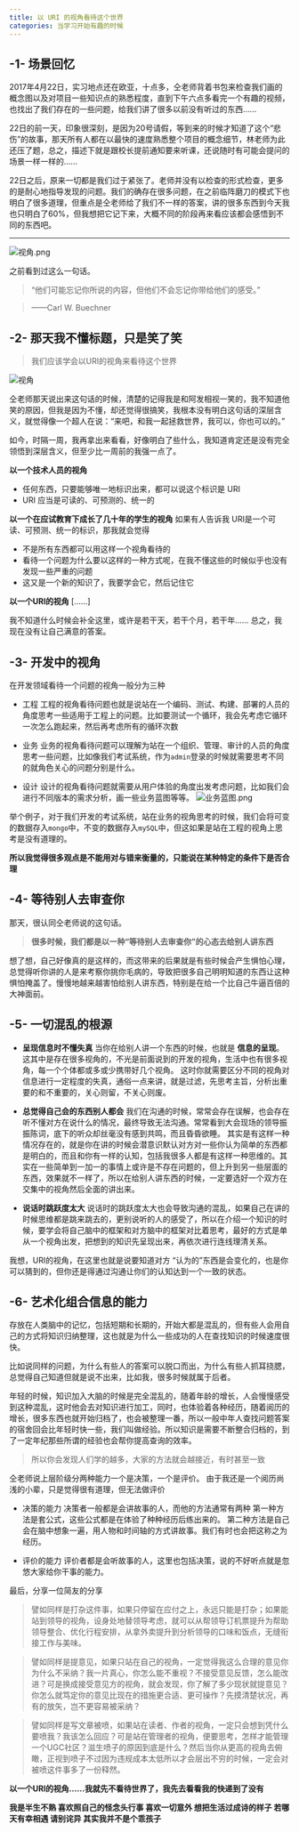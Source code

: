 ```yaml
---
title: 以 URI 的视角看待这个世界
categories: 当学习开始有趣的时候
---
```




## -1- 场景回忆
2017年4月22日，实习地点还在欧亚，十点多，仝老师背着书包来检查我们画的概念图以及对项目一些知识点的熟悉程度，直到下午六点多看完一个有趣的视频，也找出了我们存在的一些问题，给我们讲了很多以前没有听过的东西......

22日的前一天，印象很深刻，是因为20号请假，等到来的时候才知道了这个“悲伤”的故事，那天所有人都在以最快的速度熟悉整个项目的概念细节，林老师为此还压了题，总之，描述下就是跟校长提前通知要来听课，还说随时有可能会提问的场景一样一样的......

22日之后，原来一切都是我们过于紧张了。老师并没有以检查的形式检查，更多的是耐心地指导发现的问题。我们的确存在很多问题，在之前临阵磨刀的模式下也明白了很多道理，但重点是仝老师给了我们不一样的答案，讲的很多东西到今天我也只明白了60%，但我想把它记下来，大概不同的阶段再来看应该都会感悟到不同的东西吧。
****


![视角.png](http://upload-images.jianshu.io/upload_images/2190281-3796f16e8a243ea7.png?imageMogr2/auto-orient/strip%7CimageView2/2/w/1240)



之前看到过这么一句话。

>“他们可能忘记你所说的内容，但他们不会忘记你带给他们的感受。”

>——Carl W. Buechner

## -2- 那天我不懂标题，只是笑了笑
>我们应该学会以URI的视角来看待这个世界


![视角](http://upload-images.jianshu.io/upload_images/2190281-d80c21306dd028d4.jpg?imageMogr2/auto-orient/strip)

仝老师那天说出来这句话的时候，清楚的记得我是和阿发相视一笑的，我不知道他笑的原因，但我是因为不懂，却还觉得很搞笑，我根本没有明白这句话的深层含义，就觉得像一个超人在说：“来吧，和我一起拯救世界，我可以，你也可以的。”

如今，时隔一周，我再拿出来看看，好像明白了些什么，我知道肯定还是没有完全领悟到深层含义，但至少比一周前的我强一点了。

**以一个技术人员的视角**
* 任何东西，只要能够唯一地标识出来，都可以说这个标识是 URI 
* URI 应当是可读的、可预测的、统一的

**以一个在应试教育下成长了几十年的学生的视角**
如果有人告诉我 URI是一个可读、可预测、统一的标识，那我就会觉得
* 不是所有东西都可以用这样一个视角看待的
* 看待一个问题为什么要以这样的一种方式呢，在我不懂这些的时候似乎也没有发现一些严重的问题
* 这又是一个新的知识了，我要学会它，然后记住它

**以一个URI的视角**
[......]

我不知道什么时候会补全这里，或许是若干天，若干个月，若干年......
总之，我现在没有让自己满意的答案。

## -3- 开发中的视角

在开发领域看待一个问题的视角一般分为三种
* 工程
 工程的视角看待问题也就是说站在一个编码、测试、构建、部署的人员的角度思考一些适用于工程上的问题。比如要测试一个循环，我会先考虑它循环一次怎么跑起来，然后再考虑所有的循环次数

* 业务
业务的视角看待问题可以理解为站在一个组织、管理、审计的人员的角度思考一些问题，比如像我们考试系统，作为`admin`登录的时候就需要思考不同的就角色关心的问题分别是什么。

* 设计
设计的视角看待问题就需要从用户体验的角度出发考虑问题，比如我们会进行不同版本的需求分析，画一些业务蓝图等等。
![业务蓝图.png](http://upload-images.jianshu.io/upload_images/2190281-62e266c1b7eff817.png?imageMogr2/auto-orient/strip%7CimageView2/2/w/1240)


举个例子，对于我们开发的考试系统，站在业务的视角思考的时候，我们会将可变的数据存入`mongo`中，不变的数据存入`mySQL`中，但这如果是站在工程的视角上思考是没有道理的。

**所以我觉得很多观点是不能用对与错来衡量的，只能说在某种特定的条件下是否合理**

## -4- 等待别人去审查你
那天，很认同仝老师说的这句话。
>**很多时候，我们都是以一种“等待别人去审查你”的心态去给别人讲东西**

想了想，自己好像真的是这样的，而这带来的后果就是有些时候会产生惧怕心理，总觉得听你讲的人是来考察你挑你毛病的，导致把很多自己明明知道的东西让这种惧怕掩盖了。慢慢地越来越害怕给别人讲东西，特别是在给一个比自己牛逼百倍的大神面前。

## -5-  一切混乱的根源
* **呈现信息时不懂失真**
当你在给别人讲一个东西的时候，也就是 **信息的呈现**。
这其中是存在很多视角的，不光是前面说到的开发的视角，生活中也有很多视角，每一个个体都或多或少携带好几个视角。
这时你就需要区分不同的视角对信息进行一定程度的失真，通俗一点来讲，就是过滤，先思考主旨，分析出重要的和不重要的，关心则留，不关心则废。

* **总觉得自己会的东西别人都会**
我们在沟通的时候，常常会存在误解，也会存在听不懂对方在说什么的情况，最终导致无法沟通。常常看到大会现场的领导振振陈词，底下的听众却丝毫没有感到共鸣，而且昏昏欲睡。
其实是有这样一种情况存在的，就是你在讲的时候会潜意识默认对方对一些你认为简单的东西都是明白的，而且和你有一样的认知，包括我很多人都是有这样一种思维的。其实在一些简单到一加一的事情上或许是不存在问题的，但上升到另一些层面的东西，效果就不一样了，所以在给别人讲东西的时候，一定要选好一个双方在交集中的视角然后全面的讲出来。

* **说话时跳跃度太大**
说话时的跳跃度太大也会导致沟通的混乱，如果自己在讲的时候思维都是跳来跳去的，更别说听的人的感受了，所以在介绍一个知识的时候，要学会将自己脑中的框架和对方脑中的框架对比着思考，最好的方式是单从一个视角出发，把想到的知识先呈现出来，再依次进行连线理清关系。

我想，URI的视角，在这里也就是说要知道对方 “认为的”东西是会变化的，也是你可以猜到的，但你还是得通过沟通让你们的认知达到一个一致的状态。

## -6- 艺术化组合信息的能力

存放在人类脑中的记忆，包括短期和长期的，开始大都是混乱的，但有些人会用自己的方式将知识归纳整理，这也就是为什么一些成功的人在查找知识的时候速度很快。

比如说同样的问题，为什么有些人的答案可以脱口而出，为什么有些人抓耳挠腮，总觉得自己知道但就是说不出来，比如我，很多时候就属于后者。

年轻的时候，知识加入大脑的时候是完全混乱的，随着年龄的增长，人会慢慢感受到这种混乱，这时他会去对知识进行加工，同时，也体验着各种经历，随着阅历的增长，很多东西也就开始归档了，也会被整理一番，所以一般中年人查找问题答案的宿舍回会比年轻时快一些，我们叫做经验。所以知识是需要不断整合归档的，到了一定年纪那些所谓的经验也会帮你提高查询的效率。

>所以你会发现人们学的越多，大家的方法就会越接近，有时甚至一致

仝老师说上层阶级分两种能力一个是决策，一个是评价。
由于我还是一个阅历尚浅的小辈，只是觉得很有道理，但无法做评价
* 决策的能力
决策者一般都是会讲故事的人，而他的方法通常有两种
第一种方法是套公式，这些公式都是在体验了种种经历后练出来的。
第二种方法是自己会在脑中想象一遍，用人物和时间轴的方式讲故事。我们有时也会把这称之为经历。

* 评价的能力
评价者都是会听故事的人，这里也包括决策，说的不好听点就是忽悠大家给你干事的能力。

最后，分享一位简友的分享
>譬如同样是打杂这件事，如果只停留在应付之上，永远只能是打杂；如果能站到领导的视角，设身处地替领导考虑，就可以从帮领导订机票提升为帮助领导整合、优化行程安排，从拿外卖提升到分析领导的口味和饭点，无缝衔接工作与美味。

>譬如同样是提意见，如果只站在自己的视角，一定觉得我这么合理的意见你为什么不采纳？我一片真心，你怎么能不重视？不接受意见反馈，怎么能改进？可是换成接受意见方的视角，就会发现，你了解了多少现状就提意见？你怎么就笃定你的意见比现在的措施更合适、更可操作？先摸清楚状况，再有的放矢，岂不更容易被采纳？

>譬如同样是写文章被喷，如果站在读者、作者的视角，一定只会想到凭什么要喷我？我该怎么回应？可是站在管理者的视角，便要思考，怎样才能管理一个UGC社区？滋生喷子的原因到底是什么？然后当你从更高的视角去俯瞰，正视到喷子不过因为违规成本太低所以才会层出不穷的时候，一定会对被喷这件事多了一份释然。

**以一个URI的视角......我就先不看待世界了，我先去看看我的快递到了没有**

**我是半生不熟 喜欢照自己的怪念头行事
喜欢一切意外 想把生活过成诗的样子
若哪天有幸相遇 请别诧异 其实我并不是个乖孩子**
